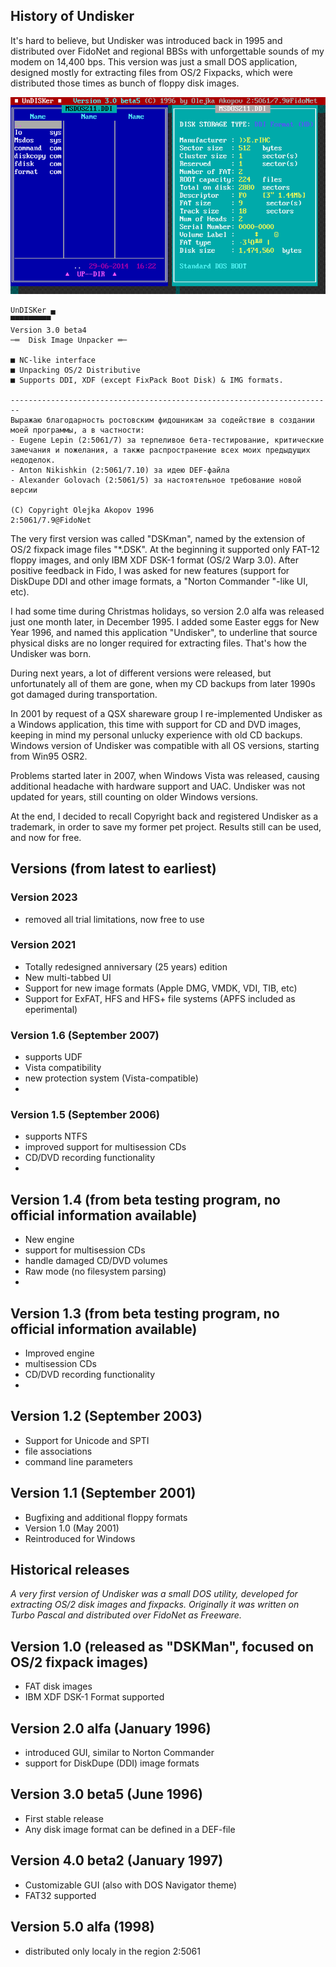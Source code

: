 ## History of Undisker

It's hard to believe, but Undisker was introduced back in 1995 and distributed over FidoNet and regional BBSs with unforgettable sounds of my modem on 14,400 bps. This version was just a small DOS application, designed mostly for extracting files from OS/2 Fixpacks, which were distributed those times as bunch of floppy disk images. 

![Version 3.0 beta5 is now the only one which still can be found on some DOS-related sites](/legacy(dos)/dos30b5.png)

```
UnDISKer ▄
▀▀▀▀▀▀▀▀▀  
Version 3.0 beta4
─═  Disk Image Unpacker ═─

■ NC-like interface    
■ Unpacking OS/2 Distributive     
■ Supports DDI, XDF (except FixPack Boot Disk) & IMG formats.

------------------------------------------------------------------------   
Выpажаю благодаpность pостовским фидошникам за содействие в создании моей пpогpаммы, а в частности:       
- Eugene Lepin (2:5061/7) за теpпеливое бета-тестиpование, кpитические замечания и пожелания, а также pаспpостpанение всех моих пpедыдущих                    недоделок.       
- Anton Nikishkin (2:5061/7.10) за идею DEF-файла       
- Alexander Golovach (2:5061/5) за настоятельное тpебование новой веpсии 

(C) Copyright Olejka Akopov 1996
2:5061/7.9@FidoNet 
```
The very first version was called  "DSKman", named by the extension of OS/2 fixpack image files  "\*.DSK". At the beginning it supported only FAT-12 floppy images, and only IBM XDF DSK-1 format (OS/2 Warp 3.0). After positive feedback in Fido, I was asked for new features (support for DiskDupe DDI and other image formats, a "Norton Commander "-like UI, etc). 

I had some time during Christmas holidays, so version 2.0 alfa was released just one month later, in December 1995. I added some Easter eggs for New Year 1996, and named this application  "Undisker", to underline that source physical disks are no longer required for extracting files. That's how the Undisker was born. 

During next years, a lot of different versions were released, but unfortunately all of them are gone, when my CD backups from later 1990s got damaged during transportation.  

In 2001 by request of a QSX shareware group I re-implemented Undisker as a Windows application, this time with support for CD and DVD images, keeping in mind my personal unlucky experience with old CD backups. Windows version of Undisker was compatible with all OS versions, starting from Win95 OSR2.    

Problems started later in 2007, when Windows Vista was released, causing additional headache with hardware support and UAC. Undisker was not updated for years, still counting on older Windows versions. 

At the end, I decided to recall Copyright back and registered Undisker as a trademark, in order to save my former pet project. Results still can be used, and now for free.

## Versions (from latest to earliest)

### Version 2023
- removed all trial limitations, now free to use

### Version 2021
- Totally redesigned anniversary (25 years) edition
- New multi-tabbed UI
- Support for new image formats (Apple DMG, VMDK, VDI, TIB, etc)
- Support for ExFAT, HFS and HFS+ file systems (APFS included as eperimental)

### Version 1.6 (September 2007)
- supports UDF
- Vista compatibility
- new protection system (Vista-compatible)
- 
### Version 1.5 (September 2006)
- supports NTFS
- improved support for multisession CDs
- CD/DVD recording functionality
- 
## Version 1.4 (from beta testing program, no official information available)
- New engine
- support for multisession CDs
- handle damaged CD/DVD volumes
- Raw mode (no filesystem parsing)
- 
## Version 1.3 (from beta testing program, no official information available)
- Improved engine
- multisession CDs
- CD/DVD recording functionality
- 
## Version 1.2 (September 2003)
- Support for Unicode and SPTI
- file associations
- command line parameters

## Version 1.1 (September 2001)
- Bugfixing and additional floppy formats
- Version 1.0 (May 2001)
- Reintroduced for Windows

## Historical releases
*A very first version of Undisker was a small DOS utility, developed for extracting OS/2 disk images and fixpacks. 
Originally it was written on Turbo Pascal and distributed over FidoNet as Freeware.*

## Version 1.0 (released as "DSKMan", focused on OS/2 fixpack images)
- FAT disk images
- IBM XDF DSK-1 Format supported

## Version 2.0 alfa (January 1996)
- introduced GUI, similar to Norton Commander
- support for DiskDupe (DDI) image formats

## Version 3.0 beta5 (June 1996)
- First stable release
- Any disk image format can be defined in a DEF-file

## Version 4.0 beta2 (January 1997)
- Customizable GUI (also with DOS Navigator theme)
- FAT32 supported

## Version 5.0 alfa (1998)
- distributed only localy in the region 2:5061
